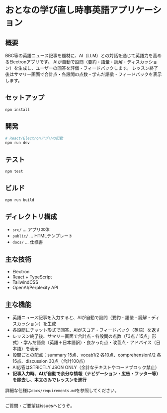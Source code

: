 # おとなの学び直し時事英語アプリケーション

## 概要
BBC等の英語ニュース記事を題材に、AI（LLM）との対話を通じて英語力を高めるElectronアプリです。
AIが自動で設問（要約・語彙・読解・ディスカッション）を生成し、ユーザーの回答を評価・フィードバックします。
レッスン終了後はサマリー画面で合計点・各設問の点数・学んだ語彙・フィードバックを表示します。

## セットアップ
```sh
npm install
```

## 開発
```sh
# React/Electronアプリの起動
npm run dev
```

## テスト
```sh
npm test
```

## ビルド
```sh
npm run build
```

## ディレクトリ構成
- `src/` ... アプリ本体
- `public/` ... HTMLテンプレート
- `docs/` ... 仕様書

## 主な技術
- Electron
- React + TypeScript
- TailwindCSS
- OpenAI/Perplexity API

## 主な機能

- 英語ニュース記事を入力すると、AIが自動で設問（要約・語彙・読解・ディスカッション）を生成
- 各設問にチャット形式で回答、AIがスコア・フィードバック（英語）を返す
- レッスン終了後、サマリー画面で合計点・各設問の点数（「3点 / 15点」形式）・学んだ語彙（英語＋日本語訳）・良かった点・改善点・アドバイス（日本語）を表示
- 設問ごとの配点：summary 15点、vocab1/2 各10点、comprehension1/2 各15点、discussion 30点（合計100点）
- AI応答はSTRICTLY JSON ONLY（余計なテキストやコードブロック禁止）
- **記事入力時、AIが自動で余分な情報（ナビゲーション・広告・フッター等）を除去し、本文のみでレッスンを進行**

詳細な仕様は`docs/requirements.md`を参照してください。

---
ご質問・ご要望はissuesへどうぞ。 
